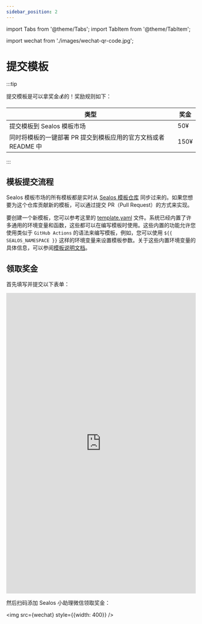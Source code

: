 ```yaml
---
sidebar_position: 2
---
```


import Tabs from '@theme/Tabs';
import TabItem from '@theme/TabItem';

import wechat from './images/wechat-qr-code.jpg';

# 提交模板

:::tip

提交模板是可以拿奖金💰的！奖励规则如下：

| 类型                                                         | 奖金 |
| ------------------------------------------------------------ | ---- |
| 提交模板到 Sealos 模板市场                                   | 50¥  |
| 同时将模板的一键部署 PR 提交到模板应用的官方文档或者 README 中 | 150¥ |

:::

## 模板提交流程

Sealos 模板市场的所有模板都是实时从 [Sealos 模板仓库](https://github.com/labring-actions/templates) 同步过来的。如果您想要为这个仓库贡献新的模板，可以通过提交 PR（Pull Request）的方式来实现。

要创建一个新模板，您可以参考这里的 [template.yaml](https://github.com/labring-actions/templates/blob/main/template.yaml) 文件。系统已经内置了许多通用的环境变量和函数，这些都可以在编写模板时使用。这些内置的功能允许您使用类似于 `GitHub Actions` 的语法来编写模板，例如，您可以使用 `${{ SEALOS_NAMESPACE }}` 这样的环境变量来设置模板参数。关于这些内置环境变量的具体信息，可以参阅[模板说明文档](https://github.com/labring-actions/templates/blob/main/example_zh.md)。

## 领取奖金

首先填写并提交以下表单：

<iframe src="https://fael3z0zfze.feishu.cn/share/base/form/shrcnl6BLJUyRaASA0B1DNLKh3d" width="100%" height="800px" frameborder="0" allowfullscreen></iframe>

然后扫码添加 Sealos 小助理微信领取奖金：

<img src={wechat} style={{width: 400}} />